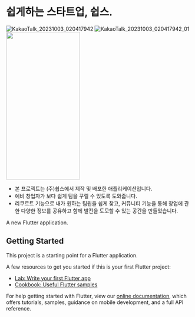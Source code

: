 # 쉽게하는 스타트업, 쉽스.
![KakaoTalk_20231003_020417942](https://github.com/DanielPark827/SHEEPS/assets/59303671/e0f061ec-b902-49bb-8cd0-ac872240a53e)
![KakaoTalk_20231003_020417942_01](https://github.com/DanielPark827/SHEEPS/assets/59303671/65901802-e9eb-484d-9067-677033025e0f)
<img src="https://github.com/DanielPark827/SHEEPS/assets/59303671/e0f061ec-b902-49bb-8cd0-ac872240a53e.png" width="200" height="400"/>

+ 본 프로젝트는 (주)쉽스에서 제작 및 배포한 애플리케이션입니다.
+ 예비 창업자가 보다 쉽게 팀을 꾸릴 수 있도록 도와줍니다.
+ 리쿠르트 기능으로 내가 원하는 팀원을 쉽게 찾고, 커뮤니티 기능을 통해 창업에 관한 다양한 정보를 공유하고 함께 발전을 도모할 수 있는 공간을 만들었습니다.

A new Flutter application.

## Getting Started

This project is a starting point for a Flutter application.

A few resources to get you started if this is your first Flutter project:

- [Lab: Write your first Flutter app](https://flutter.dev/docs/get-started/codelab)
- [Cookbook: Useful Flutter samples](https://flutter.dev/docs/cookbook)

For help getting started with Flutter, view our
[online documentation](https://flutter.dev/docs), which offers tutorials,
samples, guidance on mobile development, and a full API reference.
